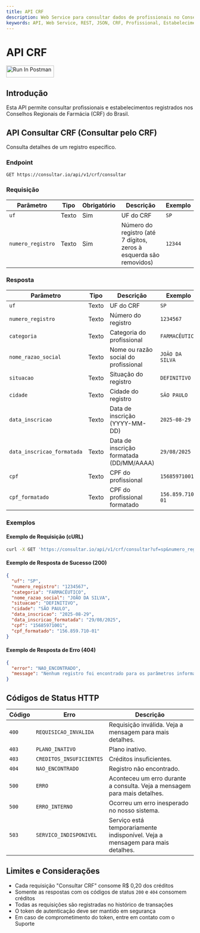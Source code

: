```yaml
---
title: API CRF
description: Web Service para consultar dados de profissionais no Conselho Regional de Farmácia (CRF)
keywords: API, Web Service, REST, JSON, CRF, Profissional, Estabelecimento, Consulta, API, Brasil
---
```


# API CRF

[<img src="https://run.pstmn.io/button.svg" alt="Run In Postman" style="width: 128px; height: 32px;">](https://god.gw.postman.com/run-collection/49657121-67b8bdd6-d2a3-4670-919d-23be3058fa49?action=collection%2Ffork&source=rip_markdown&collection-url=entityId%3D49657121-67b8bdd6-d2a3-4670-919d-23be3058fa49%26entityType%3Dcollection%26workspaceId%3Daff38029-3b6a-4292-a751-b410e14cec19)

## Introdução

Esta API permite consultar profissionais e estabelecimentos registrados nos Conselhos Regionais de Farmácia (CRF) do Brasil.

## API Consultar CRF (Consultar pelo CRF)

Consulta detalhes de um registro específico.

### Endpoint

`GET https://consultar.io/api/v1/crf/consultar`

### Requisição

| Parâmetro | Tipo | Obrigatório | Descrição | Exemplo |
| --- | --- | --- | --- | --- |
| `uf` | Texto | Sim | UF do CRF | `SP` |
| `numero_registro` | Texto | Sim | Número do registro (até 7 dígitos, zeros à esquerda são removidos) | `12344` |

### Resposta

| Parâmetro | Tipo | Descrição | Exemplo |
| --- | --- | --- | --- |
| `uf` | Texto | UF do CRF | `SP` |
| `numero_registro` | Texto | Número do registro | `1234567` |
| `categoria` | Texto | Categoria do profissional | `FARMACÊUTICO` |
| `nome_razao_social` | Texto | Nome ou razão social do profissional | `JOÃO DA SILVA` |
| `situacao` | Texto | Situação do registro | `DEFINITIVO` |
| `cidade` | Texto | Cidade do registro | `SÃO PAULO` |
| `data_inscricao` | Texto | Data de inscrição (YYYY-MM-DD) | `2025-08-29` |
| `data_inscricao_formatada` | Texto | Data de inscrição formatada (DD/MM/AAAA) | `29/08/2025` |
| `cpf` | Texto | CPF do profissional | `15685971001` |
| `cpf_formatado` | Texto | CPF do profissional formatado | `156.859.710-01` |

### Exemplos

#### Exemplo de Requisição (cURL)

```bash
curl -X GET 'https://consultar.io/api/v1/crf/consultar?uf=sp&numero_registro=12344' -H 'Authorization: Token <seu-token>'
```

#### Exemplo de Resposta de Sucesso (200)

```json
{
  "uf": "SP",
  "numero_registro": "1234567",
  "categoria": "FARMACÊUTICO",
  "nome_razao_social": "JOÃO DA SILVA",
  "situacao": "DEFINITIVO",
  "cidade": "SÃO PAULO",
  "data_inscricao": "2025-08-29",
  "data_inscricao_formatada": "29/08/2025",
  "cpf": "15685971001",
  "cpf_formatado": "156.859.710-01"
}
```

#### Exemplo de Resposta de Erro (404)

```json
{
  "error": "NAO_ENCONTRADO",
  "message": "Nenhum registro foi encontrado para os parâmetros informados."
}
```

## Códigos de Status HTTP

| Código | Erro | Descrição |
| --- | --- | --- |
| `400` | `REQUISICAO_INVALIDA` | Requisição inválida. Veja a mensagem para mais detalhes. |
| `403` | `PLANO_INATIVO` | Plano inativo. |
| `403` | `CREDITOS_INSUFICIENTES` | Créditos insuficientes. |
| `404` | `NAO_ENCONTRADO` | Registro não encontrado. |
| `500` | `ERRO` | Aconteceu um erro durante a consulta. Veja a mensagem para mais detalhes. |
| `500` | `ERRO_INTERNO` | Ocorreu um erro inesperado no nosso sistema. |
| `503` | `SERVICO_INDISPONIVEL` | Serviço está temporariamente indisponível. Veja a mensagem para mais detalhes. |

## Limites e Considerações

- Cada requisição "Consultar CRF" consome R$ 0,20 dos créditos
- Somente as respostas com os códigos de status `200` e `404` consomem créditos
- Todas as requisições são registradas no histórico de transações
- O token de autenticação deve ser mantido em segurança
- Em caso de comprometimento do token, entre em contato com o Suporte
